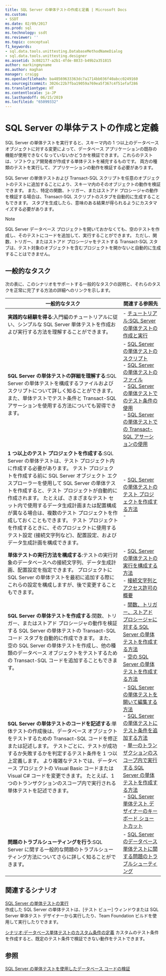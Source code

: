 ```yaml
---
title: SQL Server の単体テストの作成と定義 | Microsoft Docs
ms.custom:
- SSDT
ms.date: 02/09/2017
ms.prod: sql
ms.technology: ssdt
ms.reviewer: ''
ms.topic: conceptual
f1_keywords:
- sql.data.tools.unittesting.DatabaseMethodNameDialog
- sql.data.tools.unittesting.designer
ms.assetid: 3c082177-a2b1-4fde-8833-b49b2a351815
author: markingmyname
ms.author: maghan
manager: craigg
ms.openlocfilehash: ba48569633363dc7a1714bb036f40abcc0249160
ms.sourcegitcommit: 3026c22b7fba19059a769ea5f367c4f51efaf286
ms.translationtype: HT
ms.contentlocale: ja-JP
ms.lasthandoff: 06/15/2019
ms.locfileid: "65099332"
---
```

# <a name="creating-and-defining-sql-server-unit-tests"></a>SQL Server の単体テストの作成と定義
SQL Server の単体テストを実行すると、スキーマ内の 1 つ以上のデータベース オブジェクトに対する変更によって、データベース アプリケーションの既存の機能が使用できなくなっていないかどうかを検証できます。 これらのテストは、ソフトウェア開発者が作成する単体テストを補完するものです。 両方の種類のテストを実行して、アプリケーションの動作を検証する必要があります。  
  
SQL Server の単体テストおよび Transact\-SQL スクリプトを任意のオブジェクトのテストに追加することにより、スキーマ内のそのオブジェクトの動作を検証できます。 また、特定の関数、トリガー、またはストアド プロシージャの動作を検証する場合は、Transact\-SQL スクリプトのスタブを自動的に生成することもできます。 スタブを生成したら、意味のある結果が得られるようにカスタマイズする必要があります。  
  
> [!NOTE]  
> SQL Server データベース プロジェクトを開いておかなくても、空のテストを作成し、そのテストにコードを追加して、実行することができます。 ただし、関数、トリガー、またはストアド プロシージャをテストする Transact\-SQL スタブは、テスト対象のオブジェクトを含むプロジェクトを開かないと自動的に生成することはできません。  
  
## <a name="common-tasks"></a>一般的なタスク  
次の表に、このシナリオをサポートする一般的なタスクの説明と、それらのタスクを正常に完了する方法の詳細へのリンクを示します。  
  
|一般的なタスク|関連する参照先|  
|----------------|----------------------|  
|**実践的な経験を得る**:入門編のチュートリアルに従い、シンプルな SQL Server 単体テストを作成および実行する方法を理解することができます。|-   [チュートリアル:SQL Server の単体テストの作成と実行](../ssdt/walkthrough-creating-and-running-a-sql-server-unit-test.md)|  
|**SQL Server の単体テストの詳細を理解する**:SQL Server の単体テストを構成するファイルおよびスクリプトについて詳しく知ることができます。 また、単体テストでテスト条件と Transact\-SQL アサーションを使用する方法についても習得できます。|-   [SQL Server の単体テストのスクリプト](../ssdt/scripts-in-sql-server-unit-tests.md)<br />-   [SQL Server の単体テストのファイル](../ssdt/sql-server-unit-test-files.md)<br />-   [SQL Server の単体テストでのテスト条件の使用](../ssdt/using-test-conditions-in-sql-server-unit-tests.md)<br />-   [SQL Server の単体テストでの Transact-SQL アサーションの使用](../ssdt/using-transact-sql-assertions-in-sql-server-unit-tests.md)|  
|**1 つ以上のテスト プロジェクトを作成する**:SQL Server の単体テストは、テスト プロジェクト内に作成する必要があります。 テスト プロジェクトを作成する前に SQL Server オブジェクト エクスプローラーを使用して SQL Server の単体テストを作成すると、テスト プロジェクトが自動的に作成されます。 たとえば、さまざまなテスト セット内で使用するデータ生成計画または配置構成が異なる場合は、複数のテスト プロジェクトを作成しておくこともできます。 テスト プロジェクトを作成するときに、そのプロジェクトに使用するテスト設定 (接続文字列など)、配置設定、およびデータ生成計画を構成できます。|-   [SQL Server の単体テストのテスト プロジェクトを作成する方法](../ssdt/how-to-create-a-test-project-for-sql-server-database-unit-testing.md)<br />-|  
|**単体テストの実行方法を構成する**:テストの実行対象のデータベースへの接続文字列、データ生成計画、配置設定を指定できます。 プロジェクトに SQL Server の単体テストを最初に追加する際にこれらの設定を構成しますが、後で変更することもできます。|-   [SQL Server の単体テストの実行を構成する方法](../ssdt/how-to-configure-sql-server-unit-test-execution.md)<br />-   [接続文字列とアクセス許可の概要](../ssdt/overview-of-connection-strings-and-permissions.md)|  
|**SQL Server の単体テストを作成する**:関数、トリガー、またはストアド プロシージャの動作を検証する SQL Server の単体テストの Transact\-SQL コード スタブを自動的に作成できます。 また、空の SQL Server の単体テストを作成し、他の種類のデータベース オブジェクトをテストするための Transact\-SQL コードを追加することもできます。|-   [関数、トリガー、ストアド プロシージャに対する SQL Server の単体テストを作成する方法](../ssdt/how-to-create-unit-tests-for-functions-triggers-stored-procedures.md)<br />-   [空の SQL Server の単体テストを作成する方法](../ssdt/how-to-create-an-empty-sql-server-unit-test.md)|  
|**SQL Server の単体テストのコードを記述する**:単体テストの作成後は、データベース オブジェクトをテストするための Transact\-SQL コードを修正または記述します。 テストごとに、テストが成功するか失敗するかを判定するテスト条件を 1 つ以上定義します。 より複雑なテストでは、データベース プロジェクトの Visual Basic コードまたは Visual C\# コードを変更できます。 たとえば、1 つのトランザクションのスコープ内で実行される単体テストを記述できます。|-   [SQL Server の単体テストを開いて編集する方法](../ssdt/how-to-open-a-sql-server-unit-test-to-edit.md)<br />-   [SQL Server の単体テストにテスト条件を追加する方法](../ssdt/how-to-add-test-conditions-to-sql-server-unit-tests.md)<br />-   [単一のトランザクションのスコープ内で実行する SQL Server の単体テストを作成する方法](../ssdt/how-to-write-sql-server-unit-test-that-runs-in-single-transaction-scope.md)<br />-   [SQL Server 単体テスト デザイナーのキーボード ショートカット](../ssdt/keyboard-shortcuts-for-sql-server-unit-test-designer.md)|  
|**問題のトラブルシューティングを行う**:SQL Server に関する一般的な問題のトラブルシューティング方法についてさらに詳しく知ることができます。|-   [SQL Server のデータベース単体テストに関する問題のトラブルシューティング](../ssdt/troubleshooting-sql-server-database-unit-testing-issues.md)|  
  
## <a name="related-scenarios"></a>関連するシナリオ  
[SQL Server の単体テストの実行](../ssdt/running-sql-server-unit-tests.md)  
作成した SQL Server の単体テストは、[テスト ビュー] ウィンドウまたは SQL Server 単体テスト デザイナーから実行したり、Team Foundation ビルドを使用して実行したりできます。  
  
[シナリオ:データベース単体テストのカスタム条件の定義](https://msdn.microsoft.com/library/dd193282(VS.100).aspx)  
カスタムのテスト条件を作成すると、既定のテスト条件で検証できない動作をテストできます。  
  
## <a name="see-also"></a>参照  
[SQL Server の単体テストを使用したデータベース コードの検証](../ssdt/verifying-database-code-by-using-sql-server-unit-tests.md)  
  
